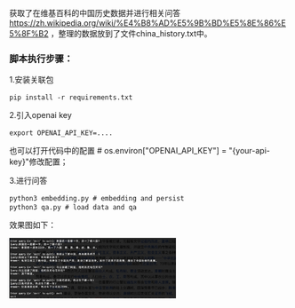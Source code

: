 获取了在维基百科的中国历史数据并进行相关问答 https://zh.wikipedia.org/wiki/%E4%B8%AD%E5%9B%BD%E5%8E%86%E5%8F%B2 ，整理的数据放到了文件china_history.txt中。

### 脚本执行步骤：
1.安装关联包
``` shell 
pip install -r requirements.txt
```

2.引入openai key
```shell 
export OPENAI_API_KEY=....
```
也可以打开代码中的配置 # os.environ["OPENAI_API_KEY"] = "{your-api-key}"修改配置；

3.进行问答

```shell 
python3 embedding.py # embedding and persist
python3 qa.py # load data and qa
```

效果图如下：

<img src="qa.png" alt="export" width="300"/>
